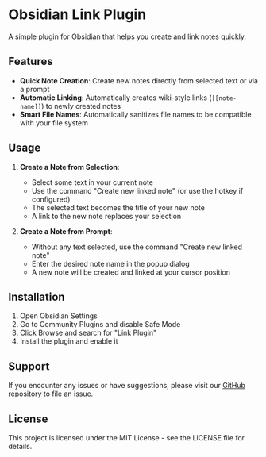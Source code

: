 # Obsidian Link Plugin

A simple plugin for Obsidian that helps you create and link notes quickly.

## Features

- **Quick Note Creation**: Create new notes directly from selected text or via a prompt
- **Automatic Linking**: Automatically creates wiki-style links (`[[note-name]]`) to newly created notes
- **Smart File Names**: Automatically sanitizes file names to be compatible with your file system

## Usage

1. **Create a Note from Selection**:

   - Select some text in your current note
   - Use the command "Create new linked note" (or use the hotkey if configured)
   - The selected text becomes the title of your new note
   - A link to the new note replaces your selection

2. **Create a Note from Prompt**:
   - Without any text selected, use the command "Create new linked note"
   - Enter the desired note name in the popup dialog
   - A new note will be created and linked at your cursor position

## Installation

1. Open Obsidian Settings
2. Go to Community Plugins and disable Safe Mode
3. Click Browse and search for "Link Plugin"
4. Install the plugin and enable it

## Support

If you encounter any issues or have suggestions, please visit our [GitHub repository](https://github.com/jeffknowlesjr/obsidian-link-plugin) to file an issue.

## License

This project is licensed under the MIT License - see the LICENSE file for details.
